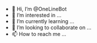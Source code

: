 - 👋 Hi, I’m @OneLineBot
- 👀 I’m interested in ...
- 🌱 I’m currently learning ...
- 💞️ I’m looking to collaborate on ...
- 📫 How to reach me ...

<!---
OneLineBot/OneLineBot is a ✨ special ✨ repository because its `README.md` (this file) appears on your GitHub profile.
You can click the Preview link to take a look at your changes.
--->
